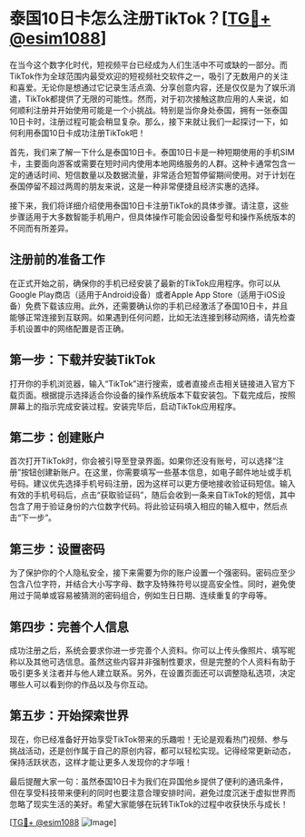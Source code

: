 # 泰国10日卡怎么注册TikTok？[[TG💪+ @esim1088](https://t.me/s/esim1088)]

在当今这个数字化时代，短视频平台已经成为人们生活中不可或缺的一部分。而TikTok作为全球范围内最受欢迎的短视频社交软件之一，吸引了无数用户的关注和喜爱。无论你是想通过它记录生活点滴、分享创意内容，还是仅仅是为了娱乐消遣，TikTok都提供了无限的可能性。然而，对于初次接触这款应用的人来说，如何顺利注册并开始使用可能是一个小挑战。特别是当你身处泰国，拥有一张泰国10日卡时，注册过程可能会稍显复杂。那么，接下来就让我们一起探讨一下，如何利用泰国10日卡成功注册TikTok吧！

首先，我们来了解一下什么是泰国10日卡。泰国10日卡是一种短期使用的手机SIM卡，主要面向游客或需要在短时间内使用本地网络服务的人群。这种卡通常包含一定的通话时间、短信数量以及数据流量，非常适合短暂停留期间使用。对于计划在泰国停留不超过两周的朋友来说，这是一种非常便捷且经济实惠的选择。

接下来，我们将详细介绍使用泰国10日卡注册TikTok的具体步骤。请注意，这些步骤适用于大多数智能手机用户，但具体操作可能会因设备型号和操作系统版本的不同而有所差异。

## 注册前的准备工作

在正式开始之前，确保你的手机已经安装了最新的TikTok应用程序。你可以从Google Play商店（适用于Android设备）或者Apple App Store（适用于iOS设备）免费下载该应用。此外，还需要确认你的手机已经激活了泰国10日卡，并且能够正常连接到互联网。如果遇到任何问题，比如无法连接到移动网络，请先检查手机设置中的网络配置是否正确。

## 第一步：下载并安装TikTok

打开你的手机浏览器，输入“TikTok”进行搜索，或者直接点击相关链接进入官方下载页面。根据提示选择适合你设备的操作系统版本下载安装包。下载完成后，按照屏幕上的指示完成安装过程。安装完毕后，启动TikTok应用程序。

## 第二步：创建账户

首次打开TikTok时，你会被引导至登录界面。如果你还没有账号，可以选择“注册”按钮创建新账户。在这里，你需要填写一些基本信息，如电子邮件地址或手机号码。建议优先选择手机号码注册，因为这样可以更方便地接收验证码短信。输入有效的手机号码后，点击“获取验证码”，随后会收到一条来自TikTok的短信，其中包含了用于验证身份的六位数字代码。将此验证码填入相应的输入框中，然后点击“下一步”。

## 第三步：设置密码

为了保护你的个人隐私安全，接下来需要为你的账户设置一个强密码。密码应至少包含八位字符，并结合大小写字母、数字及特殊符号以提高安全性。同时，避免使用过于简单或容易被猜测的密码组合，例如生日日期、连续重复的字母等。

## 第四步：完善个人信息

成功注册之后，系统会要求你进一步完善个人资料。你可以上传头像照片、填写昵称以及其他可选信息。虽然这些内容并非强制性要求，但是完整的个人资料有助于吸引更多关注者并与他人建立联系。另外，在设置页面还可以调整隐私选项，决定哪些人可以看到你的作品以及与你互动。

## 第五步：开始探索世界

现在，你已经准备好开始享受TikTok带来的乐趣啦！无论是观看热门视频、参与挑战活动，还是创作属于自己的原创内容，都可以轻松实现。记得经常更新动态，保持活跃状态，这样才能让更多人发现你的才华哦！

最后提醒大家一句：虽然泰国10日卡为我们在异国他乡提供了便利的通讯条件，但在享受科技带来便利的同时也要注意合理安排时间，避免过度沉迷于虚拟世界而忽略了现实生活的美好。希望大家能够在玩转TikTok的过程中收获快乐与成长！

[[TG💪+ @esim1088](https://t.me/s/esim1088) ![Image](https://i.postimg.cc/4NQfJmqS/Snipaste-2025-05-13-00-14-12.png)]